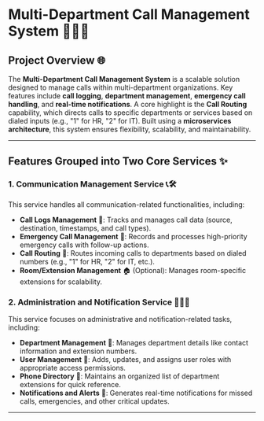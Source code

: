 # **Multi-Department Call Management System** 🏢📞💼

## **Project Overview** 🌐  
The **Multi-Department Call Management System** is a scalable solution designed to manage calls within multi-department organizations. Key features include **call logging**, **department management**, **emergency call handling**, and **real-time notifications**. A core highlight is the **Call Routing** capability, which directs calls to specific departments or services based on dialed inputs (e.g., "1" for HR, "2" for IT). Built using a **microservices architecture**, this system ensures flexibility, scalability, and maintainability.

---

## **Features Grouped into Two Core Services** ✨  

### **1. Communication Management Service** 📞🛠️  
This service handles all communication-related functionalities, including:

- **Call Logs Management** 📜: Tracks and manages call data (source, destination, timestamps, and call types).  
- **Emergency Call Management** 🚨: Records and processes high-priority emergency calls with follow-up actions.  
- **Call Routing** 🔄: Routes incoming calls to departments based on dialed numbers (e.g., "1" for HR, "2" for IT, etc.).  
- **Room/Extension Management** 🏠 (Optional): Manages room-specific extensions for scalability.  

### **2. Administration and Notification Service** 🏢👤📢  
This service focuses on administrative and notification-related tasks, including:

- **Department Management** 🏢: Manages department details like contact information and extension numbers.  
- **User Management** 👤: Adds, updates, and assigns user roles with appropriate access permissions.  
- **Phone Directory** 📖: Maintains an organized list of department extensions for quick reference.  
- **Notifications and Alerts** 📢: Generates real-time notifications for missed calls, emergencies, and other critical updates.  

---
